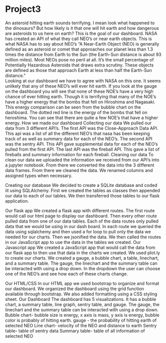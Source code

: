 # Project3
An asteroid hitting earth sounds terrifying. I mean look what happened to the dinosaurs? But how likely is it that one will hit earth and how dangerous are asteroids to us here on earth? This is the goal of our dashboard. NASA has created an API of what they call NEO’s or near earth objects. This is what NASA has to say about NEO’s “A Near-Earth Object (NEO) is generally defined as an asteroid or comet that approaches our planet less than 1.3 times the distance from Earth to the Sun (the Earth-Sun distance is about 93 million miles). Most NEOs pose no peril at all. It’s the small percentage of Potentially Hazardous Asteroids that draws extra scrutiny. These objects are defined as those that approach Earth at less than half the Earth-Sun distance.”  
Looking at our dashboard we have to agree with NASA on this one. It seems unlikely that any of these NEO’s will ever hit earth. If you look at the gauge on the dashboard you will see that none of these NOE’s have a very high chance of ever hitting earth. Though it is terrifying that many of the NOE’s have a higher energy that the bombs that fell on Hiroshima and Nagasaki. This energy comparison can be seen from the bubble chart on the dashboard. The dotted red line is the energy of the bombs that fell on heroshima. You can see that there are quite a few NOE’s  that have a higher energy. 
How we made our dashboard 
Collecting our data
We pulled our data from 3 different API’s. The first API was the Close-Approach Data API. This api was a list of all the different NEO’s that nasa has been keeping track of as well as summary data for each of the NEO’s. The second API was the sentry API. This API gave supplemental data for each of the NEO’s pulled from the first API. The last API was the fireball API. This gave a list of fireballs and summary information for each fireball. 
	Cleaning our data
To clean our data we uploaded the information we received from our API’s into a jupyter notebook. From there we converted the data into the 3 different data frames. From there we cleaned the data. We renamed columns and assigned types when necessary. 

Creating our database
We decided to create a SQLite database and coded iit using SQLAlchemy. First we created the tables as classes then appended our data to each of our tables. We then transferred those tables to our flask application. 

Our flask app
We created a flask app with different routes. The first route would call our html page to display our dashboard. Then every other route pulled data from one of our data tables. Each of the data routes only pulled data that we would be using in our dash board.  In each route we queried the data using sqlalchemy and then used a for loop to pull only the data we needed for our charts. Then we jsonified the data. We then called the routes in our JavaScript app to use the data in the tables we created. 
Our Javascript app
We created a JavaScript app that would call the data from our flask app to then use that data in the charts we created. We used plot.ly to create our charts. We created a gauge, a bubble chart, a table, linechart, and a summary table. The gauge, the linechart and the summary table can be interacted with using a drop down. In the dropdown the user can choose one of the NEO’s and  see how each of these charts change. 

Our HTML/CSS
In our HTML app we used bootstrap to organize and format our dashboard. We organized the dashboard using the grid function available through bootstrap. We also added formatting using a CSS styling sheet. 
Our Dashboard
The dashboard has 5 visualizations. It has a bubble chart, a summary table, line graph, sentry table, and gauge. The gauge, the linechart and the summary table can be interacted with using a drop down.
Bubble chart- bubble size is energy, x axis is mass, y axis is energy, bubble color is probably of hitting earth. 
gauge - the probability of hitting earth of selected NEO
Line chart- velocity of the NEO and distance to earth 
Sentry  table- table of sentry data
Summary table- table of all information of selected NEO
